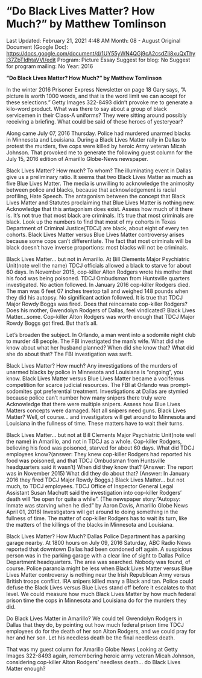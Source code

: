 # “Do Black Lives Matter? How Much?” by Matthew Tomlinson

Last Updated: February 21, 2021 4:48 AM
Month: 08 - August
Original Document (Google Doc): https://docs.google.com/document/d/1UY55yWN4QGj9cA2csdZli8xuQxThyI37ZbTIdhtaVVI/edit
Program: Picture Essay
Suggest for blog: No
Suggest for program mailing: No
Year: 2016

**“Do Black Lives Matter? How Much?” by Matthew Tomlinson**

In the winter 2016 Prisoner Express Newsletter on page 18 Gary says, ”A picture is worth 1000 words, and that is the word limit we can accept for these selections.” Getty Images 322-8493 didn’t provoke me to generate a kilo-word product. What was there to say about a group of black servicemen in their Class-A uniforms? They were sitting around possibly receiving a briefing. What could be said of these heroes of yesteryear?

Along came July 07, 2016 Thursday. Police had murdered unarmed blacks in Minnesota and Louisiana. During a Black Lives Matter rally in Dallas to protest the murders, five cops were killed by heroic Army veteran Micah Johnson. That provoked me to generate the following guest column for the July 15, 2016 edition of Amarillo Globe-News newspaper.

Black Lives Matter? How much? To whom? The illuminating event in Dallas give us a preliminary ratio. It seems that two Black Lives Matter as much as five Blue Lives Matter. The media is unwilling to acknowledge the animosity between police and blacks, because that acknowledgement is racial profiling, Hate Speech. The antagonism between the concept that Black Lives Matter and Statutes proclaiming that Blue Lives Matter is nothing new. Acknowledge that this antagonism does exist. Assess how much of it there is. It’s not true that most black are criminals. It’s true that most criminals are black. Look up the numbers to find that most of my cohorts in Texas Department of Criminal Justice(TDCJ) are black, about eight of every ten cohorts. Black Lives Matter versus Blue Lives Matter controversy arises because some cops can’t differentiate. The fact that most criminals will be black doesn’t have inverse proportions: most blacks will not be criminals.

Black Lives Matter… but not in Amarillo. At Bill Clements Major Psychiatric Unit(note well the name) TDCJ officials allowed a black to starve for about 60 days. In November 2015, cop-killer Alton Rodgers wrote his mother that his food was being poisoned. TDCJ Ombudsman from Huntsville quarters investigated. No action followed. In January 2016 cop-killer Rodgers died. The man was 6 feet 07 inches treetop tall and weighed 148 pounds when they did his autopsy. No significant action followed. It is true that TDCJ Major Rowdy Boggs was fired. Does that reincarnate cop-killer Rodgers? Does his mother, Gwendolyn Rodgers of Dallas, feel vindicated? Black Lives Matter...some. Cop-killer Alton Rodgers was worth enough that TDCJ Major Rowdy Boggs got fired. But that’s all.

Let’s broaden the subject. In Orlando, a man went into a sodomite night club to murder 48 people. The FBI investigated the man’s wife. What did she know about what her husband planned? When did she know that? What did she do about that? The FBI investigation was swift.

Black Lives Matter? How much? Any investigations of the murders of unarmed blacks by police in Minnesota and Louisiana is “ongoing”, you know. Black Lives Matter versus Blue Lives Matter became a vociferous competition for scarce judicial resources. The FBI at Orlando was prompt-sodomites got preferential treatment. Investigations at Dallas are stymied because police can’t number how many snipers there truly were Acknowledge that there were multiple snipers. Assess how Blue Lives Matters concepts were damaged. Not all snipers need guns. Black Lives Matter? Well, of course… and investigators will get around to Minnesota and Louisiana in the fullness of time. These matters have to wait their turns.

Black Lives Matter… but not at Bill Clements Major Psychiatric Unit(note well the name) in Amarillo, and not in TDCJ as a whole. Cop-killer Rodgers, believing his food was poisoned, starved for about 60 days. What did TDCJ employees know?(answer: They knew cop-killer Rodgers had reported his food was poisoned, and that TDCJ Ombudsman from Huntsville headquarters said it wasn’t) When did they know that? (Answer: The report was in November 2015) What did they do about that? (Answer: In January 2016 they fired TDCJ Major Rowdy Boggs.) Black Lives Matter… but not much, to TDCJ employees. TDCJ Office of Inspector General Legal Assistant Susan Machutt said the investigation into cop-killer Rodgers’ death will “be open for quite a while”. (The newspaper story:”Autopsy: Inmate was starving when he died” by Aaron Davis, Amarillo Globe News April 01, 2016) Investigators will get around to doing something in the fullness of time. The matter of cop-killer Rodgers has to wait its turn, like the matters of the killings of the blacks in Minnesota and Louisiana.

Black Lives Matter? How Much? Dallas Police Department has a parking garage nearby. At 1800 hours on July 09, 2016 Saturday, ABC Radio News reported that downtown Dallas had been condoned off again. A suspicious person was in the parking garage with a clear line of sight to Dallas Police Department headquarters. The area was searched. Nobody was found, of course. Police paranoia might be less when Black Lives Matter versus Blue Lives Matter controversy is nothing near the Irish Republican Army versus British troops conflict. IRA snipers killed many a Black and tan. Police could defuse the Black Lives versus Blue Lives stand off before it escalates to that level. We could measure how much Black Lives Matter by how much federal prison time the cops in Minnesota and Louisiana do for the murders they did.

Do Black Lives Matter in Amarillo? We could tell Gwendolyn Rodgers in Dallas that they do, by pointing out how much federal prison time TDCJ employees do for the death of her son Alton Rodgers, and we could pray for her and her son. Let his needless death be the final needless death.

That was my guest column for Amarillo Globe News Looking at Getty Images 322-8493 again, remembering heroic army veteran Micah Johnson, considering cop-killer Alton Rodgers’ needless death… do Black Lives Matter enough?
